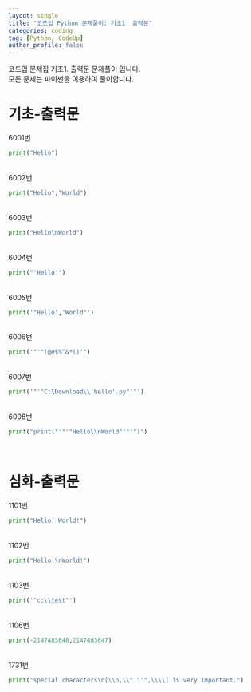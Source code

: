 ```yaml
---
layout: single
title: "코드업 Python 문제풀이: 기초1. 출력문"
categories: coding
tag: [Python, CodeUp]
author_profile: false
---
```


코드업 문제집 기초1. 출력문 문제풀이 입니다.<br>
모든 문제는 파이썬을 이용하여 풀이합니다. 

# 기초-출력문

6001번
```python
print("Hello")
```

<br>
6002번

```python
print("Hello","World")
```
<br>
6003번

```python
print("Hello\nWorld")
```
<br>
6004번

```python
print("'Hello'") 
```
<br>
6005번

```python
print('"Hello','World"') 
```
<br>
6006번

```python
print('"'"!@#$%^&*()'")
```
<br>
6007번

```python
print('"'"C:\Download\\'hello'.py"'"')
```
<br>
6008번

```python
print("print("'"'"Hello\\nWorld"'"'")")
```
<br>
    
# 심화-출력문

1101번

```python
print("Hello, World!")
```

<br>
1102번

```python
print("Hello,\nWorld!")
```
<br>
1103번

```python
print('"c:\\test"')
```
<br>
1106번

```python
print(-2147483648,2147483647)
```
<br>
1731번

```python
print("special characters\n[\\n,\\"'"'",\\\\] is very important.")
```
<br>

